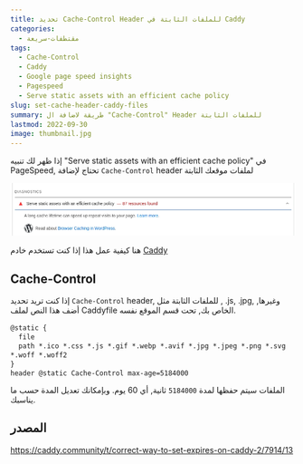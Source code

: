 ```yaml
---
title: تحديد Cache-Control Header للملفات الثابتة في Caddy
categories:
  - مقتطفات-سريعة
tags:
  - Cache-Control
  - Caddy
  - Google page speed insights
  - Pagespeed
  - Serve static assets with an efficient cache policy
slug: set-cache-header-caddy-files
summary: طريقة لاضافة ال "Cache-Control" Header للملفات الثابتة
lastmod: 2022-09-30
image: thumbnail.jpg
---
```


إذا ظهر لك تنبيه "Serve static assets with an efficient cache policy" في PageSpeed, تحتاج لإضافة  `Cache-Control` header لملفات موقعك الثابتة

![](pagespeed.webp)

هنا كيفية عمل هذا إذا كنت تستخدم خادم [Caddy](https://caddyserver.com)

## Cache-Control 
إذا كنت تريد تحديد `Cache-Control` header, للملفات الثابتة مثل , .js, .jpg, وغيرها, أضف هذا النص لملف Caddyfile الخاص بك, تحت قسم الموقع نفسه.

```
@static {
  file
  path *.ico *.css *.js *.gif *.webp *.avif *.jpg *.jpeg *.png *.svg *.woff *.woff2
}
header @static Cache-Control max-age=5184000
```

الملفات سيتم حفظها لمدة `5184000` ثانية, أي 60 يوم. وبإمكانك تعديل المدة حسب ما يناسبك.

## المصدر
https://caddy.community/t/correct-way-to-set-expires-on-caddy-2/7914/13